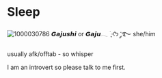 # Sleep
![1000030786](https://github.com/user-attachments/assets/feee402a-1130-428e-82e4-82df18be2282)
𝙂𝙖𝙟𝙪𝙨𝙝𝙞 or 𝙂𝙖𝙟𝙪𓂃 ࣪ ִֶָ⋅ᡣ𐭩 ་༘࿐ she/him

usually afk/offtab - so whisper

I am an introvert so please talk to me first. 
